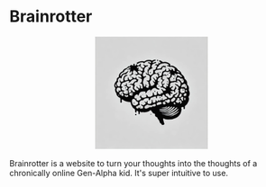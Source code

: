 # Brainrotter

<p align="center">
  <img alt="Brainrotter logo" src="assets/brainrotter.png" width="200" />
</p>

Brainrotter is a website to turn your thoughts into the thoughts of a chronically online Gen-Alpha kid.
It's super intuitive to use.
